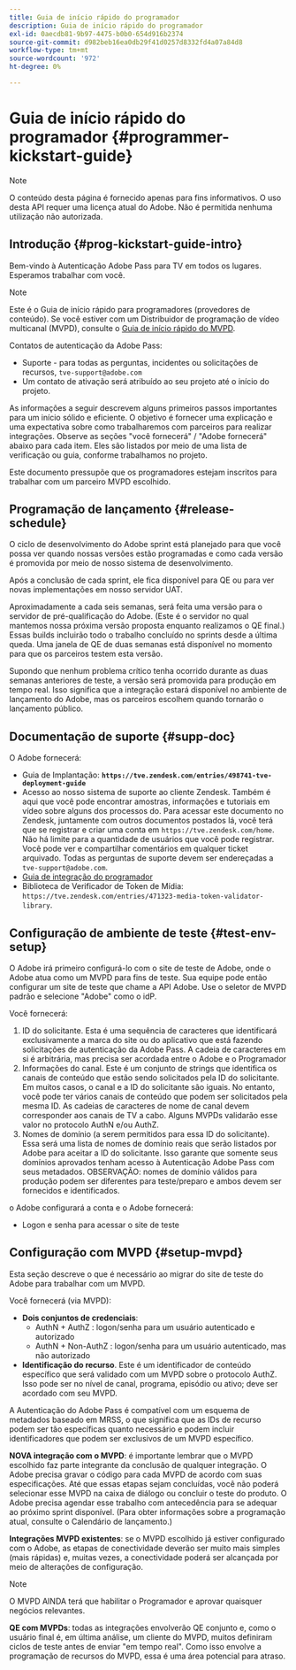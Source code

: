 ```yaml
---
title: Guia de início rápido do programador
description: Guia de início rápido do programador
exl-id: 0aecdb81-9b97-4475-b0b0-654d916b2374
source-git-commit: d982beb16ea0db29f41d0257d8332fd4a07a84d8
workflow-type: tm+mt
source-wordcount: '972'
ht-degree: 0%

---
```


# Guia de início rápido do programador {#programmer-kickstart-guide}

>[!NOTE]
>
>O conteúdo desta página é fornecido apenas para fins informativos. O uso desta API requer uma licença atual do Adobe. Não é permitida nenhuma utilização não autorizada.

## Introdução {#prog-kickstart-guide-intro}

Bem-vindo à Autenticação Adobe Pass para TV em todos os lugares. Esperamos trabalhar com você.

>[!NOTE]
>
>Este é o Guia de início rápido para programadores (provedores de conteúdo). Se você estiver com um Distribuidor de programação de vídeo multicanal (MVPD), consulte o [Guia de início rápido do MVPD](/help/authentication/kickstart/mvpd-kickstart-guide.md).


Contatos de autenticação da Adobe Pass:

* Suporte - para todas as perguntas, incidentes ou solicitações de recursos, `tve-support@adobe.com`
* Um contato de ativação será atribuído ao seu projeto até o início do projeto.

As informações a seguir descrevem alguns primeiros passos importantes para um início sólido e eficiente. O objetivo é fornecer uma explicação e uma expectativa sobre como trabalharemos com parceiros para realizar integrações. Observe as seções &quot;você fornecerá&quot; / &quot;Adobe fornecerá&quot; abaixo para cada item. Eles são listados por meio de uma lista de verificação ou guia, conforme trabalhamos no projeto.

Este documento pressupõe que os programadores estejam inscritos para trabalhar com um parceiro MVPD escolhido.

## Programação de lançamento {#release-schedule}

O ciclo de desenvolvimento do Adobe sprint está planejado para que você possa ver quando nossas versões estão programadas e como cada versão é promovida por meio de nosso sistema de desenvolvimento.

Após a conclusão de cada sprint, ele fica disponível para QE ou para ver novas implementações em nosso servidor UAT.

Aproximadamente a cada seis semanas, será feita uma versão para o servidor de pré-qualificação do Adobe. (Este é o servidor no qual mantemos nossa próxima versão proposta enquanto realizamos o QE final.) Essas builds incluirão todo o trabalho concluído no sprints desde a última queda. Uma janela de QE de duas semanas está disponível no momento para que os parceiros testem esta versão.

Supondo que nenhum problema crítico tenha ocorrido durante as duas semanas anteriores de teste, a versão será promovida para produção em tempo real. Isso significa que a integração estará disponível no ambiente de lançamento do Adobe, mas os parceiros escolhem quando tornarão o lançamento público.

<!--For the latest release schedule information, see the Release Calendar.-->

## Documentação de suporte {#supp-doc}

O Adobe fornecerá:

* Guia de Implantação: **`https://tve.zendesk.com/entries/498741-tve-deployment-guide`**
* Acesso ao nosso sistema de suporte ao cliente Zendesk. Também é aqui que você pode encontrar amostras, informações e tutoriais em vídeo sobre alguns dos processos do. Para acessar este documento no Zendesk, juntamente com outros documentos postados lá, você terá que se registrar e criar uma conta em `https://tve.zendesk.com/home`. Não há limite para a quantidade de usuários que você pode registrar.  Você pode ver e compartilhar comentários em qualquer ticket arquivado. Todas as perguntas de suporte devem ser endereçadas a `tve-support@adobe.com`.
* [Guia de integração do programador](/help/authentication/integration-guide-programmers/programmer-integration-guide-overview.md)
* Biblioteca de Verificador de Token de Mídia: `https://tve.zendesk.com/entries/471323-media-token-validator-library`.

## Configuração de ambiente de teste {#test-env-setup}

O Adobe irá primeiro configurá-lo com o site de teste de Adobe, onde o Adobe atua como um MVPD para fins de teste. Sua equipe pode então configurar um site de teste que chame a API Adobe. Use o seletor de MVPD padrão e selecione &quot;Adobe&quot; como o idP.

Você fornecerá:

1. ID do solicitante. Esta é uma sequência de caracteres que identificará exclusivamente a marca do site ou do aplicativo que está fazendo solicitações de autenticação da Adobe Pass. A cadeia de caracteres em si é arbitrária, mas precisa ser acordada entre o Adobe e o Programador
1. Informações do canal. Este é um conjunto de strings que identifica os canais de conteúdo que estão sendo solicitados pela ID do solicitante. Em muitos casos, o canal e a ID do solicitante são iguais. No entanto, você pode ter vários canais de conteúdo que podem ser solicitados pela mesma ID. As cadeias de caracteres de nome de canal devem corresponder aos canais de TV a cabo. Alguns MVPDs validarão esse valor no protocolo AuthN e/ou AuthZ.
1. Nomes de domínio (a serem permitidos para essa ID do solicitante). Essa será uma lista de nomes de domínio reais que serão listados por Adobe para aceitar a ID do solicitante. Isso garante que somente seus domínios aprovados tenham acesso à Autenticação Adobe Pass com seus metadados. OBSERVAÇÃO: nomes de domínio válidos para produção podem ser diferentes para teste/preparo e ambos devem ser fornecidos e identificados.

o Adobe configurará a conta e o Adobe fornecerá:

* Logon e senha para acessar o site de teste

## Configuração com MVPD {#setup-mvpd}

Esta seção descreve o que é necessário ao migrar do site de teste do Adobe para trabalhar com um MVPD.

Você fornecerá (via MVPD):

* **Dois conjuntos de credenciais**:
   * AuthN + AuthZ : logon/senha para um usuário autenticado e autorizado
   * AuthN + Non-AuthZ : logon/senha para um usuário autenticado, mas não autorizado
* **Identificação do recurso**. Este é um identificador de conteúdo específico que será validado com um MVPD sobre o protocolo AuthZ. Isso pode ser no nível de canal, programa, episódio ou ativo; deve ser acordado com seu MVPD.

A Autenticação do Adobe Pass é compatível com um esquema de metadados baseado em MRSS, o que significa que as IDs de recurso podem ser tão específicas quanto necessário e podem incluir identificadores que podem ser exclusivos de um MVPD específico.

**NOVA integração com o MVPD**: é importante lembrar que o MVPD escolhido faz parte integrante da conclusão de qualquer integração. O Adobe precisa gravar o código para cada MVPD de acordo com suas especificações. Até que essas etapas sejam concluídas, você não poderá selecionar esse MVPD na caixa de diálogo ou concluir o teste do produto. O Adobe precisa agendar esse trabalho com antecedência para se adequar ao próximo sprint disponível. (Para obter informações sobre a programação atual, consulte o Calendário de lançamento.)

**Integrações MVPD existentes**: se o MVPD escolhido já estiver configurado com o Adobe, as etapas de conectividade deverão ser muito mais simples (mais rápidas) e, muitas vezes, a conectividade poderá ser alcançada por meio de alterações de configuração.

>[!NOTE]
>
>O MVPD AINDA terá que habilitar o Programador e aprovar quaisquer negócios relevantes.

**QE com MVPDs**: todas as integrações envolverão QE conjunto e, como o usuário final é, em última análise, um cliente do MVPD, muitos definiram ciclos de teste antes de enviar &quot;em tempo real&quot;. Como isso envolve a programação de recursos do MVPD, essa é uma área potencial para atraso.

<!--
>[RELATEDINFORMATION]
>[MVPD Kickstart Guide](help\authentication\mvpd-kickstart-guide.md)
-->
